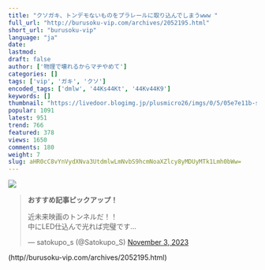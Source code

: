 ```yaml
---
title: "クソガキ、トンデモないものをプラレールに取り込んでしまうwww "
full_url: "http://burusoku-vip.com/archives/2052195.html"
short_url: "burusoku-vip"
language: "ja"
date: 
lastmod: 
draft: false
author: ['物理で壊れるからマヂやめて']
categories: []
tags: ['vip', 'ガキ', 'クソ']
encoded_tags: ['dmlw', '44Ks44Kt', '44Kv44K9']
keywords: []
thumbnail: "https://livedoor.blogimg.jp/plusmicro26/imgs/0/5/05e7e11b-s.png"
popular: 1091
latest: 951
trend: 766
featured: 378
views: 1650
comments: 180
weight: 7
slug: aHR0cC8vYnVydXNva3UtdmlwLmNvbS9hcmNoaXZlcy8yMDUyMTk1Lmh0bWw=
---
```


![](https://livedoor.blogimg.jp/plusmicro26/imgs/0/5/05e7e11b-s.png)

<blockquote class='twitter-tweet'><p><b>おすすめ記事ピックアップ！</b></p><p dir='ltr' lang='ja'>近未来映画のトンネルだ！！<br>中にLED仕込んで光れば完璧です…</p>— satokupo_s (@Satokupo_S) <a href='https//twitter.com/Satokupo_S/status/1720375662773780581?ref_src=twsrc%5Etfw'>November 3, 2023</a></blockquote> 

(http//burusoku-vip.com/archives/2052195.html)
